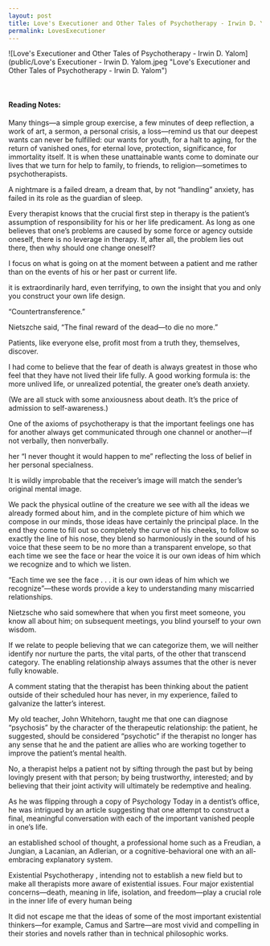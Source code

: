 ```yaml
---
layout: post
title: Love's Executioner and Other Tales of Psychotherapy - Irwin D. Yalom  (📱)
permalink: LovesExecutioner
---
```


![Love's Executioner and Other Tales of Psychotherapy - Irwin D. Yalom](public/Love's Executioner - Irwin D. Yalom.jpeg "Love's Executioner and Other Tales of Psychotherapy - Irwin D. Yalom")

<br>

#### Reading Notes:

Many things—a simple group exercise, a few minutes of deep reflection, a work of art, a sermon, a personal crisis, a loss—remind us that our deepest wants can never be fulfilled: our wants for youth, for a halt to aging, for the return of vanished ones, for eternal love, protection, significance, for immortality itself.
It is when these unattainable wants come to dominate our lives that we turn for help to family, to friends, to religion—sometimes to psychotherapists.

A nightmare is a failed dream, a dream that, by not “handling” anxiety, has failed in its role as the guardian of sleep.

Every therapist knows that the crucial first step in therapy is the patient’s assumption of responsibility for his or her life predicament. As long as one believes that one’s problems are caused by some force or agency outside oneself, there is no leverage in therapy. If, after all, the problem lies out there, then why should one change oneself?

I focus on what is going on at the moment between a patient and me rather than on the events of his or her past or current life.

it is extraordinarily hard, even terrifying, to own the insight that you and only you construct your own life design.

“Countertransference.”

Nietszche said, “The final reward of the dead—to die no more.”

Patients, like everyone else, profit most from a truth they, themselves, discover.

I had come to believe that the fear of death is always greatest in those who feel that they have not lived their life fully. A good working formula is: the more unlived life, or unrealized potential, the greater one’s death anxiety.

(We are all stuck with some anxiousness about death. It’s the price of admission to self-awareness.)

One of the axioms of psychotherapy is that the important feelings one has for another always get communicated through one channel or another—if not verbally, then nonverbally.

her “I never thought it would happen to me” reflecting the loss of belief in her personal specialness.

It is wildly improbable that the receiver’s image will match the sender’s original mental image.

We pack the physical outline of the creature we see with all the ideas we already formed about him, and in the complete picture of him which we compose in our minds, those ideas have certainly the principal place. In the end they come to fill out so completely the curve of his cheeks, to follow so exactly the line of his nose, they blend so harmoniously in the sound of his voice that these seem to be no more than a transparent envelope, so that each time we see the face or hear the voice it is our own ideas of him which we recognize and to which we listen.

“Each time we see the face . . . it is our own ideas of him which we recognize”—these words provide a key to understanding many miscarried relationships.

Nietzsche who said somewhere that when you first meet someone, you know all about him; on subsequent meetings, you blind yourself to your own wisdom.

If we relate to people believing that we can categorize them, we will neither identify nor nurture the parts, the vital parts, of the other that transcend category. The enabling relationship always assumes that the other is never fully knowable.

A comment stating that the therapist has been thinking about the patient outside of their scheduled hour has never, in my experience, failed to galvanize the latter’s interest.

My old teacher, John Whitehorn, taught me that one can diagnose “psychosis” by the character of the therapeutic relationship: the patient, he suggested, should be considered “psychotic” if the therapist no longer has any sense that he and the patient are allies who are working together to improve the patient’s mental health.

No, a therapist helps a patient not by sifting through the past but by being lovingly present with that person; by being trustworthy, interested; and by believing that their joint activity will ultimately be redemptive and healing.

As he was flipping through a copy of Psychology Today in a dentist’s office, he was intrigued by an article suggesting that one attempt to construct a final, meaningful conversation with each of the important vanished people in one’s life.

an established school of thought, a professional home such as a Freudian, a Jungian, a Lacanian, an Adlerian, or a cognitive-behavioral one with an all-embracing explanatory system.

Existential Psychotherapy , intending not to establish a new field but to make all therapists more aware of existential issues. Four major existential concerns—death, meaning in life, isolation, and freedom—play a crucial role in the inner life of every human being

It did not escape me that the ideas of some of the most important existential thinkers—for example, Camus and Sartre—are most vivid and compelling in their stories and novels rather than in technical philosophic works.



